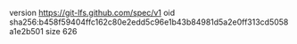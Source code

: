 version https://git-lfs.github.com/spec/v1
oid sha256:b458f59404ffc162c80e2edd5c96e1b43b84981d5a2e0ff313cd5058a1e2b501
size 626
